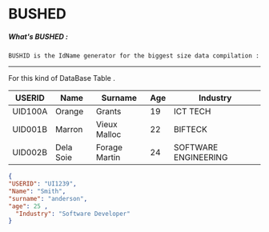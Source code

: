 # BUSHED

##### What's BUSHED :

    BUSHID is the IdName generator for the biggest size data compilation :

-------------------------------------------------  
    
For this kind of DataBase Table .

| USERID  | Name      | Surname       | Age | Industry             |
|---------|-----------|---------------|-----|----------------------|
| UID100A | Orange    | Grants        | 19  | ICT TECH             |
| UID001B | Marron    | Vieux Malloc  | 22  | BIFTECK              |
| UID002B | Dela Soie | Forage Martin | 24  | SOFTWARE ENGINEERING |

```json
{
"USERID": "UI1239",
"Name": "Smith",
"surname": "anderson",
"age": 25 ,
  "Industry": "Software Developer"
}
```
